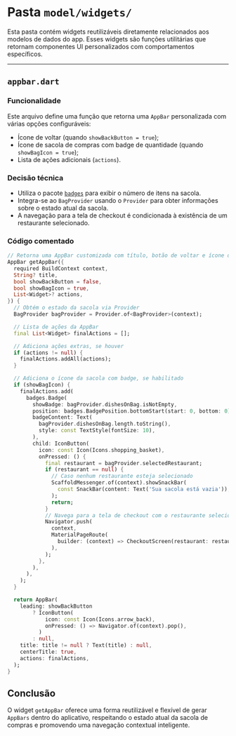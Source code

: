# Pasta `model/widgets/`

Esta pasta contém widgets reutilizáveis diretamente relacionados aos modelos de dados do app. Esses widgets são funções utilitárias que retornam componentes UI personalizados com comportamentos específicos.

---

## `appbar.dart`

### Funcionalidade

Este arquivo define uma função que retorna uma `AppBar` personalizada com várias opções configuráveis:
- Ícone de voltar (quando `showBackButton = true`);
- Ícone de sacola de compras com badge de quantidade (quando `showBagIcon = true`);
- Lista de ações adicionais (`actions`).

### Decisão técnica

- Utiliza o pacote [`badges`](https://pub.dev/packages/badges) para exibir o número de itens na sacola.
- Integra-se ao `BagProvider` usando o `Provider` para obter informações sobre o estado atual da sacola.
- A navegação para a tela de checkout é condicionada à existência de um restaurante selecionado.

### Código comentado

```dart
// Retorna uma AppBar customizada com título, botão de voltar e ícone da sacola
AppBar getAppBar({
  required BuildContext context,
  String? title,
  bool showBackButton = false,
  bool showBagIcon = true,
  List<Widget>? actions,
}) {
  // Obtém o estado da sacola via Provider
  BagProvider bagProvider = Provider.of<BagProvider>(context);

  // Lista de ações da AppBar
  final List<Widget> finalActions = [];

  // Adiciona ações extras, se houver
  if (actions != null) {
    finalActions.addAll(actions);
  }

  // Adiciona o ícone da sacola com badge, se habilitado
  if (showBagIcon) {
    finalActions.add(
      badges.Badge(
        showBadge: bagProvider.dishesOnBag.isNotEmpty,
        position: badges.BadgePosition.bottomStart(start: 0, bottom: 0),
        badgeContent: Text(
          bagProvider.dishesOnBag.length.toString(),
          style: const TextStyle(fontSize: 10),
        ),
        child: IconButton(
          icon: const Icon(Icons.shopping_basket),
          onPressed: () {
            final restaurant = bagProvider.selectedRestaurant;
            if (restaurant == null) {
              // Caso nenhum restaurante esteja selecionado
              ScaffoldMessenger.of(context).showSnackBar(
                const SnackBar(content: Text('Sua sacola está vazia')),
              );
              return;
            }
            // Navega para a tela de checkout com o restaurante selecionado
            Navigator.push(
              context,
              MaterialPageRoute(
                builder: (context) => CheckoutScreen(restaurant: restaurant),
              ),
            );
          },
        ),
      ),
    );
  }

  return AppBar(
    leading: showBackButton
        ? IconButton(
            icon: const Icon(Icons.arrow_back),
            onPressed: () => Navigator.of(context).pop(),
          )
        : null,
    title: title != null ? Text(title) : null,
    centerTitle: true,
    actions: finalActions,
  );
}

```

## Conclusão
O widget `getAppBar` oferece uma forma reutilizável e flexível de gerar `AppBars` dentro do aplicativo, respeitando o estado atual da sacola de compras e promovendo uma navegação contextual inteligente.
